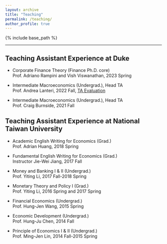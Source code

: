 ```yaml
---
layout: archive
title: "Teaching"
permalink: /teaching/
author_profile: true
---
```


{% include base_path %}

***

## Teaching Assistant Experience at Duke

* Corporate Finance Theory (Finance Ph.D. core)       
Prof. Adriano Rampini and Vish Viswanathan, 2023 Spring

* Intermediate Macroeconomics (Undergrad.), Head TA     
Prof. Andrea Lanteri, 2022 Fall, [TA Evaluation](https://juilinchen.github.io/files/Econ210eval.pdf)   

* Intermediate Macroeconomics (Undergrad.), Head TA     
Prof. Craig Burnside, 2021 Fall


## Teaching Assistant Experience at National Taiwan University

* Academic English Writing for Economics (Grad.)    
Prof. Adrian Huang, 2018 Spring   

* Fundamental English Writing for Economics (Grad.)             
Instructor Jie-Wei Jiang, 2017 Fall

* Money and Banking I & II (Undergrad.)           
Prof. Yiting Li, 2017 Fall-2018 Spring  

* Monetary Theory and Policy I (Grad.)           
Prof. Yiting Li, 2016 Spring and 2017 Spring

* Financial Economics (Undergrad.)                     
Prof. Hung-Jen Wang, 2015 Spring 

* Economic Development (Undergrad.)                     
Prof. Hung-Ju Chen, 2014 Fall

* Principle of Economics I & II (Undergrad.)                               
Prof. Ming-Jen Lin, 2014 Fall-2015 Spring
